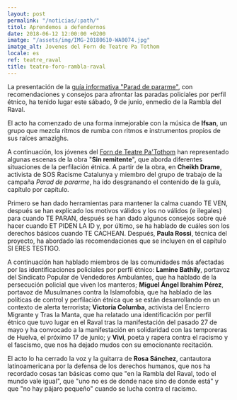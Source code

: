 ```yaml
---
layout: post
permalink: "/noticias/:path/"
titol: Aprendemos a defendernos
date: 2018-06-12 12:00:00 +0200
imatge: "/assets/img/IMG-20180610-WA0074.jpg"
imatge_alt: Jovenes del Forn de Teatre Pa Tothom
locale: es
ref: teatre_raval
title: teatro-foro-rambla-raval
---
```

La presentación de la [guía informativa "Parad de pararme"](https://www.paraddepararme.org/assets/img/PDP-c2-es.pdf "guia cast"), con recomendaciones y consejos para afrontar las paradas policiales por perfil étnico, ha tenido lugar este sábado, 9 de junio, enmedio de la Rambla del Raval.  

El acto ha comenzado de una forma inmejorable con la música de **Ifsan**, un grupo que mezcla ritmos de rumba con ritmos e instrumentos propios de sus raíces amazighs.  

A continuación, los jóvenes del [Forn de Teatre Pa'Tothom](www.patothom.org "patothom") han representado algunas escenas de la obra "**Sin remitente**", que aborda diferentes situaciones de la perfilación étnica. A partir de la obra, en **Cheikh Drame**, activista de SOS Racisme Catalunya y miembro del grupo de trabajo de la campaña _Parad de pararme_, ha ido desgranando el contenido de la guía, capítulo por capítulo.

Primero se han dado herramientas para mantener la calma cuando TE VEN, después se han explicado los motivos válidos y los no válidos (e ilegales) para cuando TE PARAN, después se han dado algunos consejos sobre qué hacer cuando ET PIDEN LA ID y, por último, se ha hablado de cuáles son los derechos básicos cuando TE CACHEAN. Después, **Paula Rossi**, técnica del proyecto, ha abordado las recomendaciones que se incluyen en el capítulo SI ERES TESTIGO.  

A continuación han hablado miembros de las comunidades más afectadas por las identificaciones policiales por perfil étnico: **Lamine Bathily**, portavoz del Sindicato Popular de Vendedores Ambulantes, que ha hablado de la persecución policial que viven los manteros; **Miguel Ángel Ibrahim Pérez**, portavoz de Musulmanes contra la Islamofobia, que ha hablado de las políticas de control y perfilación étnica que se están desarrollando en un contexto de alerta terrorista; **Victoria Columba**, activista del Encierro Migrante y Tras la Manta, que ha relatado una identificación por perfil étnico que tuvo lugar en el Raval tras la manifestación del pasado 27 de mayo y ha convocado a la manifestación en solidaridad con las temporeras de Huelva, el próximo 17 de junio; y **Vivi**, poeta y rapera contra el racismo y el fascismo, que nos ha dejado mudos con su emocionante recitación.  

El acto lo ha cerrado la voz y la guitarra de **Rosa Sánchez**, cantautora latinoamericana por la defensa de los derechos humanos, que nos ha recordado cosas tan básicas como que "en la Rambla del Raval, todo el mundo vale igual", que "uno no es de donde nace sino de donde está" y que "no hay pájaro pequeño" cuando se lucha contra el racismo.